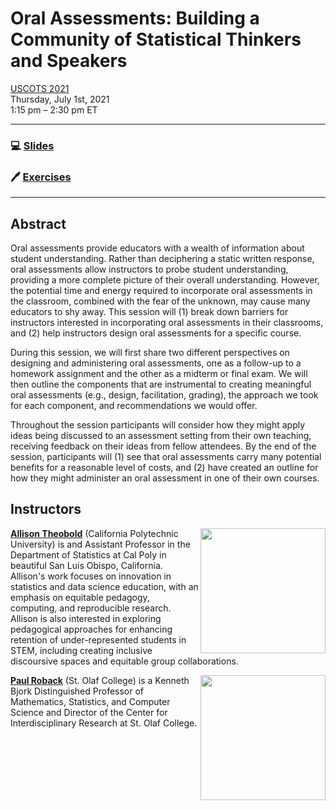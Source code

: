 # Oral Assessments: Building a Community of Statistical Thinkers and Speakers

[USCOTS 2021](https://www.causeweb.org/cause/uscots/uscots21/4f-oral-assessments-building-community-statistical-thinkers-and-speakers)  
Thursday, July 1st, 2021  
1:15 pm – 2:30 pm ET 

---

### :computer: [Slides]()
### :pen: [Exercises]()

---

## Abstract

Oral assessments provide educators with a wealth of information about student understanding. Rather than deciphering a static written response, oral assessments allow instructors to probe student understanding, providing a more complete picture of their overall understanding. However, the potential time and energy required to incorporate oral assessments in the classroom, combined with the fear of the unknown, may cause many educators to shy away. This session will (1) break down barriers for instructors interested in incorporating oral assessments in their classrooms, and (2) help instructors design oral assessments for a specific course.

During this session, we will first share two different perspectives on designing and administering oral assessments, one as a follow-up to a homework assignment and the other as a midterm or final exam. We will then outline the components that are instrumental to creating meaningful oral assessments (e.g., design, facilitation, grading), the approach we took for each component, and recommendations we would offer.

Throughout the session participants will consider how they might apply ideas being discussed to an assessment setting from their own teaching, receiving feedback on their ideas from fellow attendees. By the end of the session, participants will (1) see that oral assessments carry many potential benefits for a reasonable level of costs, and (2) have created an outline for how they might administer an oral assessment in one of their own courses.

## Instructors

<img src="images/allison.png" align = "right" width = "200px">

[**Allison Theobold**](https://statistics.calpoly.edu/allison-theobold) (California Polytechnic University) is and Assistant Professor in the Department of Statistics at Cal Poly in beautiful San Luis Obispo, California. Allison's work focuses on innovation in statistics and data science education, with an emphasis on equitable pedagogy, computing, and reproducible research. Allison is also interested in exploring pedagogical approaches for enhancing retention of under-represented students in STEM, including creating inclusive discoursive spaces and equitable group collaborations. 

<img src="images/paul.png" align = "right" width = "200px">

[**Paul Roback**]() (St. Olaf College) is a Kenneth Bjork Distinguished Professor of Mathematics, Statistics, and Computer Science and Director of the Center for Interdisciplinary Research at St. Olaf College. 
